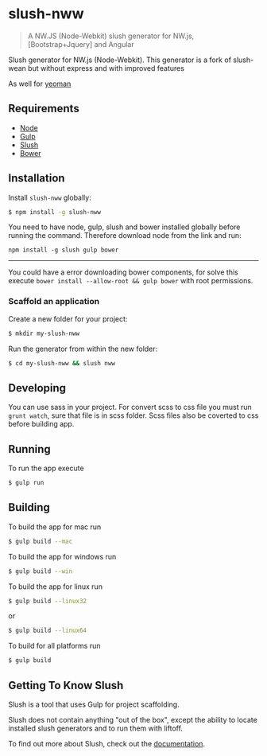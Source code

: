 slush-nww
================================
>A NW.JS (Node-Webkit) slush generator for NW.js, [Bootstrap+Jquery] and Angular 

Slush generator for NW.js (Node-Webkit). This generator is a fork of slush-wean but without express and with improved features

As well for [yeoman](https://www.npmjs.com/package/generator-nww)

## Requirements
* [Node](https://nodejs.org)
* [Gulp](http://gulpjs.com/)
* [Slush](https://slushjs.github.io/)
* [Bower](http://bower.io/)

## Installation

Install `slush-nww` globally:

```bash
$ npm install -g slush-nww
```

You need to have node, gulp, slush and bower installed globally before running the command. Therefore download node from the link and run:

`npm install -g slush gulp bower`


---
You could have a error downloading bower components, for solve this execute `bower install --allow-root && gulp bower` with root permissions.

### Scaffold an application

Create a new folder for your project:

```bash
$ mkdir my-slush-nww
```

Run the generator from within the new folder:

```bash
$ cd my-slush-nww && slush nww
```

## Developing

You can use sass in your project. For convert scss to css file you must run `grunt watch`, sure that file is in scss folder. Scss files also be coverted to css before building app.

## Running

To run the app execute 

```bash
$ gulp run
```

## Building

To build the app for mac run

```bash
$ gulp build --mac
```

To build the app for windows run

```bash
$ gulp build --win
```

To build the app for linux run

```bash
$ gulp build --linux32
```

or

```bash
$ gulp build --linux64
```

To build for all platforms run

```bash
$ gulp build
```

## Getting To Know Slush

Slush is a tool that uses Gulp for project scaffolding.

Slush does not contain anything "out of the box", except the ability to locate installed slush generators and to run them with liftoff.

To find out more about Slush, check out the [documentation](https://github.com/klei/slush).
